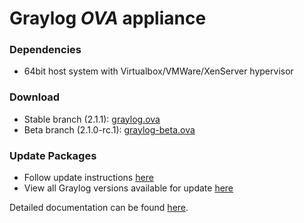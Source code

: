 Graylog *OVA* appliance
=======================

### Dependencies

  * 64bit host system with Virtualbox/VMWare/XenServer hypervisor

### Download

  * Stable branch (2.1.1): [graylog.ova](https://packages.graylog2.org/releases/graylog-omnibus/ova/graylog-2.1.1-1.ova)
  * Beta branch (2.1.0-rc.1): [graylog-beta.ova](https://packages.graylog2.org/releases/graylog-omnibus/ova/graylog-pre-2.1.0-rc.1-1.ova)

### Update Packages

  * Follow update instructions [here](http://docs.graylog.org/en/2.0/pages/configuration/graylog_ctl.html#upgrade-graylog)
  * View all Graylog versions available for update [here](https://packages.graylog2.org/appliances/ubuntu)

  
Detailed documentation can be found [here](http://docs.graylog.org/en/latest/pages/installation/virtual_machine_appliances.html).

